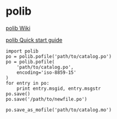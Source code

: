# polib

[polib Wiki ](https://bitbucket.org/izi/polib/wiki/Home)  

[polib Quick start guide](https://polib.readthedocs.io/en/latest/quickstart.html#some-basics-about-gettext-catalogs)  

```
import polib
po = polib.pofile('path/to/catalog.po')
po = polib.pofile(
    'path/to/catalog.po',
    encoding='iso-8859-15'
)
for entry in po:
    print entry.msgid, entry.msgstr
po.save()
po.save('/path/to/newfile.po')

po.save_as_mofile('path/to/catalog.mo')
```